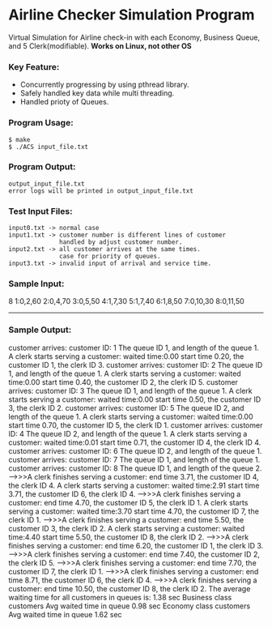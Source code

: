 # Airline Checker Simulation Program

Virtual Simulation for Airline check-in with each Economy, Business Queue, and 5 Clerk(modifiable). **Works on Linux, not other OS**

### Key Feature:

- Concurrently progressing by using pthread library.
- Safely handled key data while multi threading.
- Handled prioty of Queues.

### Program Usage:
    $ make
    $ ./ACS input_file.txt

### Program Output:
    output_input_file.txt
    error logs will be printed in output_input_file.txt

### Test Input Files:
    input0.txt -> normal case
    input1.txt -> customer number is different lines of customer
                  handled by adjust customer number.
    input2.txt -> all customer arrives at the same times.
                  case for priority of queues.
    input3.txt -> invalid input of arrival and service time.

### Sample Input:
8
1:0,2,60
2:0,4,70
3:0,5,50
4:1,7,30
5:1,7,40
6:1,8,50
7:0,10,30
8:0,11,50

---------
### Sample Output:
customer arrives: customer ID:  1 
The queue ID  1, and length of the queue  1. 
A clerk starts serving a customer: waited time:0.00 start time 0.20, the customer ID  1, the clerk ID 3. 
customer arrives: customer ID:  2 
The queue ID  1, and length of the queue  1. 
A clerk starts serving a customer: waited time:0.00 start time 0.40, the customer ID  2, the clerk ID 5. 
customer arrives: customer ID:  3 
The queue ID  1, and length of the queue  1. 
A clerk starts serving a customer: waited time:0.00 start time 0.50, the customer ID  3, the clerk ID 2. 
customer arrives: customer ID:  5 
The queue ID  2, and length of the queue  1. 
A clerk starts serving a customer: waited time:0.00 start time 0.70, the customer ID  5, the clerk ID 1. 
customer arrives: customer ID:  4 
The queue ID  2, and length of the queue  1. 
A clerk starts serving a customer: waited time:0.01 start time 0.71, the customer ID  4, the clerk ID 4. 
customer arrives: customer ID:  6 
The queue ID  2, and length of the queue  1. 
customer arrives: customer ID:  7 
The queue ID  1, and length of the queue  1. 
customer arrives: customer ID:  8 
The queue ID  1, and length of the queue  2. 
-->>>A clerk finishes serving a customer: end time 3.71, the customer ID  4, the clerk ID 4. 
A clerk starts serving a customer: waited time:2.91 start time 3.71, the customer ID  6, the clerk ID 4. 
-->>>A clerk finishes serving a customer: end time 4.70, the customer ID  5, the clerk ID 1. 
A clerk starts serving a customer: waited time:3.70 start time 4.70, the customer ID  7, the clerk ID 1. 
-->>>A clerk finishes serving a customer: end time 5.50, the customer ID  3, the clerk ID 2. 
A clerk starts serving a customer: waited time:4.40 start time 5.50, the customer ID  8, the clerk ID 2. 
-->>>A clerk finishes serving a customer: end time 6.20, the customer ID  1, the clerk ID 3. 
-->>>A clerk finishes serving a customer: end time 7.40, the customer ID  2, the clerk ID 5. 
-->>>A clerk finishes serving a customer: end time 7.70, the customer ID  7, the clerk ID 1. 
-->>>A clerk finishes serving a customer: end time 8.71, the customer ID  6, the clerk ID 4. 
-->>>A clerk finishes serving a customer: end time 10.50, the customer ID  8, the clerk ID 2. 
The average waiting time for all customers in queues is: 1.38 sec
Business class customers Avg waited time in queue 0.98 sec
Economy class customers Avg waited time in queue 1.62 sec
